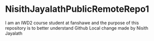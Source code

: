 # NisithJayalathPublicRemoteRepo1
I am an IWD2 course student at fanshawe and the purpose of this repository is to better understand Github
Local change made by Nisith Jayalath